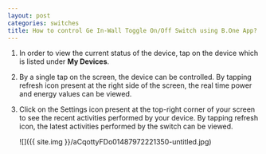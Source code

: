 ```yaml
---
layout: post
categories: switches
title: How to control Ge In-Wall Toggle On/Off Switch using B.One App?
---
```


1. In order to view the current status of the device, tap on the device which is listed under **My Devices**.

2. By a single tap on the screen, the device can be controlled. By tapping refresh icon present at the right side of the screen, the real time power and energy values can be viewed.

3. Click on the Settings icon present at the top-right corner of your screen to see the recent activities performed by your device. By tapping refresh icon, the latest activities performed by the switch can be viewed.

    ![]({{ site.img }}/aCqottyFDo01487972221350-untitled.jpg)